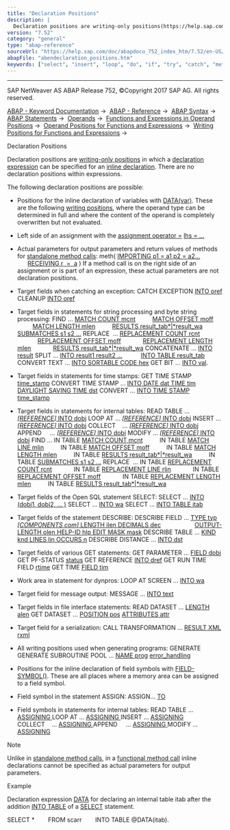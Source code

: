 ```yaml
---
title: "Declaration Positions"
description: |
  Declaration positions are writing-only positions(https://help.sap.com/doc/abapdocu_752_index_htm/7.52/en-US/abenwriting_position_glosry.htm 'Glossary Entry') in which a declaration expression(https://help.sap.com/doc/abapdocu_752_index_htm/7.52/en-US/abendeclaration_expression_glosry.htm 'Glossa
version: "7.52"
category: "general"
type: "abap-reference"
sourceUrl: "https://help.sap.com/doc/abapdocu_752_index_htm/7.52/en-US/abendeclaration_positions.htm"
abapFile: "abendeclaration_positions.htm"
keywords: ["select", "insert", "loop", "do", "if", "try", "catch", "method", "data", "internal-table", "field-symbol", "abendeclaration", "positions"]
---
```


* * *

SAP NetWeaver AS ABAP Release 752, ©Copyright 2017 SAP AG. All rights reserved.

[ABAP - Keyword Documentation](https://help.sap.com/doc/abapdocu_752_index_htm/7.52/en-US/abenabap.htm) →  [ABAP - Reference](https://help.sap.com/doc/abapdocu_752_index_htm/7.52/en-US/abenabap_reference.htm) →  [ABAP Syntax](https://help.sap.com/doc/abapdocu_752_index_htm/7.52/en-US/abenabap_syntax.htm) →  [ABAP Statements](https://help.sap.com/doc/abapdocu_752_index_htm/7.52/en-US/abenabap_statements.htm) →  [Operands](https://help.sap.com/doc/abapdocu_752_index_htm/7.52/en-US/abenoperands.htm) →  [Functions and Expressions in Operand Positions](https://help.sap.com/doc/abapdocu_752_index_htm/7.52/en-US/abenoperands_expressions.htm) →  [Operand Positions for Functions and Expressions](https://help.sap.com/doc/abapdocu_752_index_htm/7.52/en-US/abenexpression_positions.htm) →  [Writing Positions for Functions and Expressions](https://help.sap.com/doc/abapdocu_752_index_htm/7.52/en-US/abenexpression_positions_write.htm) → 

Declaration Positions

Declaration positions are [writing-only positions](https://help.sap.com/doc/abapdocu_752_index_htm/7.52/en-US/abenwriting_position_glosry.htm "Glossary Entry") in which a [declaration expression](https://help.sap.com/doc/abapdocu_752_index_htm/7.52/en-US/abendeclaration_expression_glosry.htm "Glossary Entry") can be specified for an [inline declaration](https://help.sap.com/doc/abapdocu_752_index_htm/7.52/en-US/abeninline_declaration_glosry.htm "Glossary Entry"). There are no declaration positions within expressions.

The following declaration positions are possible:

-   Positions for the inline declaration of variables with [DATA(var)](https://help.sap.com/doc/abapdocu_752_index_htm/7.52/en-US/abendata_inline.htm). These are the following [writing positions](https://help.sap.com/doc/abapdocu_752_index_htm/7.52/en-US/abenwriting_position_glosry.htm "Glossary Entry"), where the operand type can be determined in full and where the content of the operand is completely overwritten but not evaluated.

-   Left side of an assignment with the [assignment operator \=](https://help.sap.com/doc/abapdocu_752_index_htm/7.52/en-US/abenequals_operator.htm)
    [lhs = ...](https://help.sap.com/doc/abapdocu_752_index_htm/7.52/en-US/abenequals_operator.htm)

-   Actual parameters for output parameters and return values of methods for [standalone method calls](https://help.sap.com/doc/abapdocu_752_index_htm/7.52/en-US/abapcall_method_static_short.htm):
    meth( [IMPORTING p1 = a1 p2 = a2...](https://help.sap.com/doc/abapdocu_752_index_htm/7.52/en-US/abapcall_method_parameters.htm)
          [RECEIVING r  =  a](https://help.sap.com/doc/abapdocu_752_index_htm/7.52/en-US/abapcall_method_parameters.htm) )
    If a method call is on the right side of an assignment or is part of an expression, these actual parameters are not declaration positions.

-   Target fields when catching an exception:
    CATCH EXCEPTION [INTO oref](https://help.sap.com/doc/abapdocu_752_index_htm/7.52/en-US/abapcatch_try.htm)
    CLEANUP [INTO oref](https://help.sap.com/doc/abapdocu_752_index_htm/7.52/en-US/abapcleanup.htm)

-   Target fields in statements for string processing and byte string processing:
    FIND ... [MATCH COUNT mcnt](https://help.sap.com/doc/abapdocu_752_index_htm/7.52/en-US/abapfind_options.htm)
             [MATCH OFFSET moff](https://help.sap.com/doc/abapdocu_752_index_htm/7.52/en-US/abapfind_options.htm)
             [MATCH LENGTH mlen](https://help.sap.com/doc/abapdocu_752_index_htm/7.52/en-US/abapfind_options.htm)
             [RESULTS result\_tab*|*result\_wa](https://help.sap.com/doc/abapdocu_752_index_htm/7.52/en-US/abapfind_options.htm)
             [SUBMATCHES s1 s2 ...](https://help.sap.com/doc/abapdocu_752_index_htm/7.52/en-US/abapfind_options.htm)
    REPLACE  ... [REPLACEMENT COUNT rcnt](https://help.sap.com/doc/abapdocu_752_index_htm/7.52/en-US/abapreplace_options.htm)
                [REPLACEMENT OFFSET moff](https://help.sap.com/doc/abapdocu_752_index_htm/7.52/en-US/abapreplace_options.htm)
                [REPLACEMENT LENGTH mlen](https://help.sap.com/doc/abapdocu_752_index_htm/7.52/en-US/abapreplace_options.htm)
                [RESULTS result\_tab*|*result\_wa](https://help.sap.com/doc/abapdocu_752_index_htm/7.52/en-US/abapreplace_options.htm)
    CONCATENATE ... [INTO result](https://help.sap.com/doc/abapdocu_752_index_htm/7.52/en-US/abapconcatenate.htm)
    SPLIT ... [INTO result1 result2 ...](https://help.sap.com/doc/abapdocu_752_index_htm/7.52/en-US/abapsplit.htm)
              [INTO TABLE result\_tab](https://help.sap.com/doc/abapdocu_752_index_htm/7.52/en-US/abapsplit.htm)
    CONVERT TEXT ... [INTO SORTABLE CODE hex](https://help.sap.com/doc/abapdocu_752_index_htm/7.52/en-US/abapconvert_text.htm)
    GET BIT ... [INTO val](https://help.sap.com/doc/abapdocu_752_index_htm/7.52/en-US/abapget_bit.htm).

-   Target fields in statements for time stamps:
    GET TIME STAMP [time\_stamp](https://help.sap.com/doc/abapdocu_752_index_htm/7.52/en-US/abapget_time-stamp.htm)
    CONVERT TIME STAMP ... [INTO DATE dat TIME tim DAYLIGHT SAVING TIME dst](https://help.sap.com/doc/abapdocu_752_index_htm/7.52/en-US/abapconvert_time-stamp.htm)
    CONVERT ... [INTO TIME STAMP time\_stamp](https://help.sap.com/doc/abapdocu_752_index_htm/7.52/en-US/abapconvert_date_time-stamp.htm)

-   Target fields in statements for internal tables:
    READ TABLE ... [*\[*REFERENCE*\]* INTO dobj](https://help.sap.com/doc/abapdocu_752_index_htm/7.52/en-US/abapread_table_outdesc.htm)
    LOOP AT ... [*\[*REFERENCE*\]* INTO dobj](https://help.sap.com/doc/abapdocu_752_index_htm/7.52/en-US/abaploop_at_itab_result.htm)
    INSERT ... [*\[*REFERENCE*\]* INTO dobj](https://help.sap.com/doc/abapdocu_752_index_htm/7.52/en-US/abapinsert_itab_result.htm)
    COLLECT    ... [*\[*REFERENCE*\]* INTO dobj](https://help.sap.com/doc/abapdocu_752_index_htm/7.52/en-US/abapcollect_itab_result.htm)
    APPEND     ... [*\[*REFERENCE*\]* INTO dobj](https://help.sap.com/doc/abapdocu_752_index_htm/7.52/en-US/abapappend_result.htm)
    MODIFY ... [*\[*REFERENCE*\]* INTO dobj](https://help.sap.com/doc/abapdocu_752_index_htm/7.52/en-US/abapmodify_itab_result.htm)
    FIND ... IN TABLE [MATCH COUNT mcnt](https://help.sap.com/doc/abapdocu_752_index_htm/7.52/en-US/abapfind_itab_options.htm)
             IN TABLE [MATCH LINE mlin](https://help.sap.com/doc/abapdocu_752_index_htm/7.52/en-US/abapfind_itab_options.htm)
             IN TABLE [MATCH OFFSET moff](https://help.sap.com/doc/abapdocu_752_index_htm/7.52/en-US/abapfind_itab_options.htm)
             IN TABLE [MATCH LENGTH mlen](https://help.sap.com/doc/abapdocu_752_index_htm/7.52/en-US/abapfind_itab_options.htm)
             IN TABLE [RESULTS result\_tab*|*result\_wa](https://help.sap.com/doc/abapdocu_752_index_htm/7.52/en-US/abapfind_itab_options.htm)
             IN TABLE [SUBMATCHES s1 s2 ...](https://help.sap.com/doc/abapdocu_752_index_htm/7.52/en-US/abapfind_itab_options.htm)
    REPLACE  ... IN TABLE [REPLACEMENT COUNT rcnt](https://help.sap.com/doc/abapdocu_752_index_htm/7.52/en-US/abapreplace_itab_options.htm)
                IN TABLE [REPLACEMENT LINE rlin](https://help.sap.com/doc/abapdocu_752_index_htm/7.52/en-US/abapreplace_itab_options.htm)
                IN TABLE [REPLACEMENT OFFSET moff](https://help.sap.com/doc/abapdocu_752_index_htm/7.52/en-US/abapreplace_itab_options.htm)
                IN TABLE [REPLACEMENT LENGTH mlen](https://help.sap.com/doc/abapdocu_752_index_htm/7.52/en-US/abapreplace_itab_options.htm)
             IN TABLE [RESULTS result\_tab*|*result\_wa](https://help.sap.com/doc/abapdocu_752_index_htm/7.52/en-US/abapreplace_itab_options.htm)

-   Target fields of the Open SQL statement SELECT:
    SELECT ... [INTO (dobj1, dobj2, ... )](https://help.sap.com/doc/abapdocu_752_index_htm/7.52/en-US/abapinto_clause.htm)
    SELECT ... [INTO wa](https://help.sap.com/doc/abapdocu_752_index_htm/7.52/en-US/abapinto_clause.htm)
    SELECT ... [INTO TABLE itab](https://help.sap.com/doc/abapdocu_752_index_htm/7.52/en-US/abapinto_clause.htm)

-   Target fields of the statement DESCRIBE:
    DESCRIBE FIELD ... [TYPE typ *\[*COMPONENTS com*\]* LENGTH ilen DECIMALS dec](https://help.sap.com/doc/abapdocu_752_index_htm/7.52/en-US/abapdescribe_field.htm)
                       [OUTPUT-LENGTH olen HELP-ID hlp EDIT MASK mask](https://help.sap.com/doc/abapdocu_752_index_htm/7.52/en-US/abapdescribe_field.htm)
    DESCRIBE TABLE ... [KIND knd LINES lin OCCURS n](https://help.sap.com/doc/abapdocu_752_index_htm/7.52/en-US/abapdescribe_table.htm)
    DESCRIBE DISTANCE ... [INTO dst](https://help.sap.com/doc/abapdocu_752_index_htm/7.52/en-US/abapdescribe_distance.htm)

-   Target fields of various GET statements:
    GET PARAMETER ... [FIELD dobj](https://help.sap.com/doc/abapdocu_752_index_htm/7.52/en-US/abapget_parameter.htm)
    GET PF-STATUS [status](https://help.sap.com/doc/abapdocu_752_index_htm/7.52/en-US/abapget_pf.htm)
    GET REFERENCE [INTO dref](https://help.sap.com/doc/abapdocu_752_index_htm/7.52/en-US/abapget_reference.htm)
    GET RUN TIME FIELD [rtime](https://help.sap.com/doc/abapdocu_752_index_htm/7.52/en-US/abapget_run_time.htm)
    GET TIME [FIELD tim](https://help.sap.com/doc/abapdocu_752_index_htm/7.52/en-US/abapget_time.htm)
    

-   Work area in statement for dynpros:
    LOOP AT SCREEN ... [INTO wa](https://help.sap.com/doc/abapdocu_752_index_htm/7.52/en-US/abaploop_at_screen.htm)

-   Target field for message output:
    MESSAGE ... [INTO text](https://help.sap.com/doc/abapdocu_752_index_htm/7.52/en-US/abapmessage.htm)

-   Target fields in file interface statements:
    READ DATASET ... [LENGTH alen](https://help.sap.com/doc/abapdocu_752_index_htm/7.52/en-US/abapread_dataset.htm)
    GET DATASET ... [POSITION pos](https://help.sap.com/doc/abapdocu_752_index_htm/7.52/en-US/abapget_dataset.htm) [ATTRIBUTES attr](https://help.sap.com/doc/abapdocu_752_index_htm/7.52/en-US/abapget_dataset.htm)
    

-   Target field for a serialization:
    CALL TRANSFORMATION ... [RESULT XML rxml](https://help.sap.com/doc/abapdocu_752_index_htm/7.52/en-US/abapcall_transformation.htm)

-   All writing positions used when generating programs:
    GENERATE GENERATE SUBROUTINE POOL ... [NAME prog](https://help.sap.com/doc/abapdocu_752_index_htm/7.52/en-US/abapgenerate_subroutine_pool.htm) [error\_handling](https://help.sap.com/doc/abapdocu_752_index_htm/7.52/en-US/abapgenerate_subr_error_handling.htm)

-   Positions for the inline declaration of field symbols with [FIELD-SYMBOL(<fs>)](https://help.sap.com/doc/abapdocu_752_index_htm/7.52/en-US/abenfield-symbol_inline.htm). These are all places where a memory area can be assigned to a field symbol.

-   Field symbol in the statement ASSIGN:
    ASSIGN... [TO <fs>](https://help.sap.com/doc/abapdocu_752_index_htm/7.52/en-US/abapassign.htm)

-   Field symbols in statements for internal tables:
    READ TABLE ... [ASSIGNING <fs>](https://help.sap.com/doc/abapdocu_752_index_htm/7.52/en-US/abapread_table_outdesc.htm)
    LOOP AT ... [ASSIGNING <fs>](https://help.sap.com/doc/abapdocu_752_index_htm/7.52/en-US/abaploop_at_itab_result.htm)
    INSERT ... [ASSIGNING <fs>](https://help.sap.com/doc/abapdocu_752_index_htm/7.52/en-US/abapinsert_itab_result.htm)
    COLLECT    ... [ASSIGNING <fs>](https://help.sap.com/doc/abapdocu_752_index_htm/7.52/en-US/abapcollect_itab_result.htm)
    APPEND     ... [ASSIGNING <fs>](https://help.sap.com/doc/abapdocu_752_index_htm/7.52/en-US/abapappend_result.htm)
    MODIFY ... [ASSIGNING <fs>](https://help.sap.com/doc/abapdocu_752_index_htm/7.52/en-US/abapmodify_itab_result.htm)

Note

Unlike in [standalone method calls](https://help.sap.com/doc/abapdocu_752_index_htm/7.52/en-US/abapcall_method_static_short.htm), in a [functional method call](https://help.sap.com/doc/abapdocu_752_index_htm/7.52/en-US/abapcall_method_functional.htm) inline declarations cannot be specified as actual parameters for output parameters.

Example

Declaration expression [DATA](https://help.sap.com/doc/abapdocu_752_index_htm/7.52/en-US/abendata_inline.htm) for declaring an internal table itab after the addition [INTO TABLE](https://help.sap.com/doc/abapdocu_752_index_htm/7.52/en-US/abapinto_clause.htm) of a [SELECT](https://help.sap.com/doc/abapdocu_752_index_htm/7.52/en-US/abapselect.htm) statement.

SELECT \*
       FROM scarr
       INTO TABLE @DATA(itab).